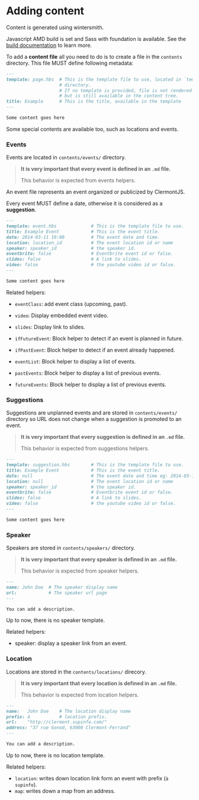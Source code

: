 Adding content
==============

Content is generated using wintersmith.

Javascript AMD build is set and Sass with foundation is available. See the
[build documentation](grunt-build.md) to learn more.

To add a **content file** all you need to do is to create a file in the
`contents` directory. This file MUST define following metadata:

``` markdown
---
template: page.hbs  # This is the template file to use, located in `templates`
                    # directory.
                    # If no template is provided, file is not rendered
                    # but is still available in the content tree.
title: Example      # This is the title, available in the template
---

Some content goes here
```

Some special contents are available too, such as locations and events.

### Events

Events are located in `contents/events/` directory.

> **It is very important that every event is defined in an `.md` file.**
>
> This behavior is expected from events helpers.

An event file represents an event organized or publicized by ClermontJS.

Every event MUST define a date, otherwise it is considered as a **suggestion**.

``` markdown
---
template: event.hbs             # This is the template file to use.
title: Example Event            # This is the event title.
date: 2014-03-11 19:00          # The event date and time.
location: location_id           # The event location id or name
speaker: speaker_id             # the speaker id.
eventbrite: false               # Eventbrite event id or false.
slides: false                   # A link to slides.
video: false                    # the youtube video id or false.
---

Some content goes here
```

Related helpers:

* `eventClass`: add event class (upcoming, past).
* `video`: Display embedded event video.
* `slides`: Display link to slides.

* `ifFutureEvent`: Block helper to detect if an event is planned in future.
* `ifPastEvent`: Block helper to detect if an event already happened.

* `eventList`: Block helper to display a list of events.
* `pastEvents`: Block helper to display a list of previous events.
* `futureEvents`: Block helper to display a list of previous events.

### Suggestions

Suggestions are unplanned events and are stored in `contents/events/` directory
so URL does not change when a suggestion is promoted to an event.

> **It is very important that every suggestion is defined in an `.md` file.**
>
> This behavior is expected from suggestions helpers.

``` markdown
---
template: suggestion.hbs        # This is the template file to use.
title: Example Event            # This is the event title.
date: null                      # The event date and time eg: 2014-03-11 19:00.
location: null                  # The event location id or name
speaker: speaker_id             # the speaker id.
eventbrite: false               # Eventbrite event id or false.
slides: false                   # A link to slides.
video: false                    # the youtube video id or false.
---

Some content goes here
```

### Speaker

Speakers are stored in `contents/speakers/` directory.

> **It is very important that every speaker is defined in an `.md` file.**
>
> This behavior is expected from speaker helpers.

``` markdown
---
name: John Doe  # The speaker display name
url:            # The speaker url page
---

You can add a description.
```

Up to now, there is no speaker template.

Related helpers:

* speaker: display a speaker link from an event.


### Location

Locations are stored in the `contents/locations/` direcory.

> **It is very important that every location is defined in an `.md` file.**
>
> This behavior is expected from location helpers.


``` markdown
---
name:   John Doe    # The location display name
prefix: à           # location prefix.
url:    "http://clermont.supinfo.com/"
address: "37 rue Gonod, 63000 Clermont-Ferrand"
---

You can add a description.
```

Up to now, there is no location template.

Related helpers:

* `location`: writes down location link form an event with prefix (`à supinfo`).
* `map`: writes down a map from an address.
